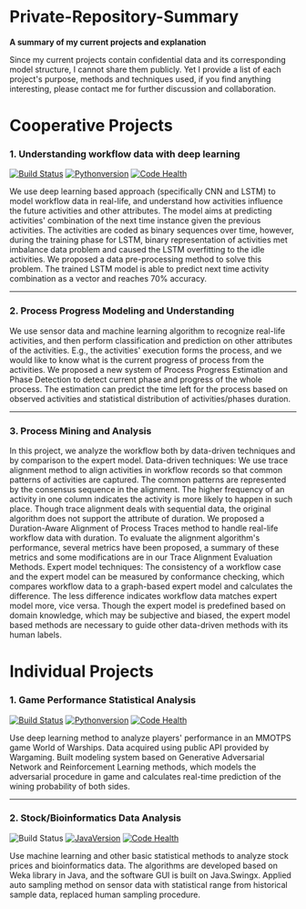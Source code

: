 # Private-Repository-Summary

**A summary of my current projects and explanation**

Since my current projects contain confidential data and its corresponding model structure, I cannot share them publicly. Yet I provide a list of each project's purpose, methods and techniques used, if you find anything interesting, please contact me for further discussion and collaboration.

Cooperative Projects
====
### 1. Understanding workflow data with deep learning 
[![Build Status](https://travis-ci.com/WilliamOnVoyage/ActivityPrediction_TF.svg?token=mAvX7VnJxpyB9MUv3mSv&branch=master)](https://travis-ci.com/WilliamOnVoyage/ActivityPrediction_TF) [![Pythonversion](https://img.shields.io/badge/winpython-3.5.2-blue.svg)](https://sourceforge.net/projects/winpython/files/WinPython_3.5/3.5.2.3/) [![Code Health](https://landscape.io/github/WilliamOnVoyage/ActivityPrediction_TF/master/landscape.svg?style=flat&badge_auth_token=d93c6fcebdf2479295bb05dc33fe44c3)](https://landscape.io/github/WilliamOnVoyage/ActivityPrediction_TF/master)

We use deep learning based approach (specifically CNN and LSTM) to model workflow data in real-life, and understand how activities influence the future activities and other attributes.
The model aims at predicting activities' combination of the next time instance given the previous activities. The activities are coded as binary sequences over time, however, during the training phase for LSTM, binary representation of activities met imbalance data problem and caused the LSTM overfitting to the idle activities. We proposed a data pre-processing method to solve this problem.
The trained LSTM model is able to predict next time activity combination as a vector and reaches 70% accuracy.

--------------------------

### 2. Process Progress Modeling and Understanding

We use sensor data and machine learning algorithm to recognize real-life activities, and then perform classification and prediction on other attributes of the activities. E.g., the activities' execution forms the process, and we would like to know what is the current progress of process from the activities. We proposed a new system of Process Progress Estimation and Phase Detection to detect current phase and progress of the whole process. The estimation can predict the time left for the process based on observed activities and statistical distribution of activities/phases duration.

---------------------------
### 3. Process Mining and Analysis

In this project, we analyze the workflow both by data-driven techniques and by comparison to the expert model. 
Data-driven techniques: We use trace alignment method to align activities in workflow records so that common patterns of activities are captured. The common patterns are represented by the consensus sequence in the alignment. The higher frequency of an activity in one column indicates the activity is more likely to happen in such place. Though trace alignment deals with sequential data, the original algorithm does not support the attribute of duration. We proposed a Duration-Aware Alignment of Process Traces method to handle real-life workflow data with duration. To evaluate the alignment algorithm's performance, several metrics have been proposed, a summary of these metrics and some modifications are in our Trace Alignment Evaluation Methods.
Expert model techniques: The consistency of a workflow case and the expert model can be measured by conformance checking, which compares workflow data to a graph-based expert model and calculates the difference. The less difference indicates workflow data matches expert model more, vice versa. Though the expert model is predefined based on domain knowledge, which may be subjective and biased, the expert model based methods are necessary to guide other data-driven methods with its human labels.

Individual Projects
===

### 1. Game Performance Statistical Analysis  
[![Build Status](https://travis-ci.com/WilliamOnVoyage/WOWS_stats.svg?token=mAvX7VnJxpyB9MUv3mSv&branch=master)](https://travis-ci.com/WilliamOnVoyage/WOWS_stats) [![Pythonversion](https://img.shields.io/badge/winpython-3.5.2-blue.svg)](https://sourceforge.net/projects/winpython/files/WinPython_3.5/3.5.2.3/) [![Code Health](https://landscape.io/github/WilliamOnVoyage/WOWS_stats/master/landscape.svg?style=flat&badge_auth_token=d93c6fcebdf2479295bb05dc33fe44c3)](https://landscape.io/github/WilliamOnVoyage/WOWS_stats/master)

Use deep learning method to analyze players' performance in an MMOTPS game World of Warships. Data acquired using public API provided by Wargaming. Built modeling system based on Generative Adversarial Network and Reinforcement Learning methods, which models the adversarial procedure in game and calculates real-time prediction of the wining probability of both sides.

---------------------------

### 2. Stock/Bioinformatics Data Analysis  
![Build Status](https://travis-ci.com/WilliamOnVoyage/XDBIO_Master.svg?token=mAvX7VnJxpyB9MUv3mSv&branch=master) [![JavaVersion](https://img.shields.io/badge/java-8.0-blue.svg)](http://www.oracle.com/technetwork/java/javase/downloads/jdk8-downloads-2133151.html) [![Code Health](https://landscape.io/github/WilliamOnVoyage/XDBIO_Master/master/landscape.svg?style=flat&badge_auth_token=d93c6fcebdf2479295bb05dc33fe44c3)](https://landscape.io/github/WilliamOnVoyage/XDBIO_Master/master)

Use machine learning and other basic statistical methods to analyze stock prices and bioinformatics data. The algorithms are developed based on Weka library in Java, and the software GUI is built on Java.Swingx.
Applied auto sampling method on sensor data with statistical range from historical sample data, replaced human sampling procedure.
